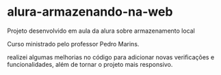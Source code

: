 # alura-armazenando-na-web

Projeto desenvolvido em aula da alura sobre armazenamento local

Curso ministrado pelo professor Pedro Marins.

realizei algumas melhorias no código para adicionar novas verificações e funcionalidades, além de tornar o projeto mais responsivo.
